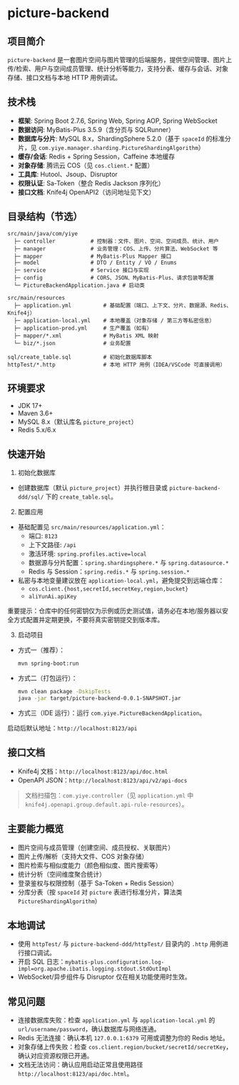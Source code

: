 # picture-backend

## 项目简介

`picture-backend` 是一套图片空间与图片管理的后端服务，提供空间管理、图片上传/检索、用户与空间成员管理、统计分析等能力，支持分表、缓存与会话、对象存储、接口文档与本地 HTTP 用例调试。

## 技术栈

- **框架**: Spring Boot 2.7.6, Spring Web, Spring AOP, Spring WebSocket
- **数据访问**: MyBatis-Plus 3.5.9（含分页与 SQLRunner）
- **数据库与分片**: MySQL 8.x，ShardingSphere 5.2.0（基于 `spaceId` 的标准分片，见 `com.yiye.manager.sharding.PictureShardingAlgorithm`）
- **缓存/会话**: Redis + Spring Session，Caffeine 本地缓存
- **对象存储**: 腾讯云 COS（见 `cos.client.*` 配置）
- **工具库**: Hutool、Jsoup、Disruptor
- **权限认证**: Sa-Token（整合 Redis Jackson 序列化）
- **接口文档**: Knife4j OpenAPI2（访问地址见下文）

## 目录结构（节选）

```
src/main/java/com/yiye
  ├─ controller           # 控制器：文件、图片、空间、空间成员、统计、用户
  ├─ manager              # 业务管理：COS、上传、分片算法、WebSocket 等
  ├─ mapper               # MyBatis-Plus Mapper 接口
  ├─ model                # DTO / Entity / VO / Enums
  ├─ service              # Service 接口与实现
  ├─ config               # CORS、JSON、MyBatis-Plus、请求包装等配置
  └─ PictureBackendApplication.java # 启动类

src/main/resources
  ├─ application.yml          # 基础配置（端口、上下文、分片、数据源、Redis、Knife4j）
  ├─ application-local.yml    # 本地覆盖（对象存储 / 第三方等私密信息）
  ├─ application-prod.yml     # 生产覆盖（如有）
  ├─ mapper/*.xml             # MyBatis XML 映射
  └─ biz/*.json               # 业务配置

sql/create_table.sql          # 初始化数据库脚本
httpTest/*.http               # 本地 HTTP 用例（IDEA/VSCode 可直接调用）
```

## 环境要求

- JDK 17+
- Maven 3.6+
- MySQL 8.x（默认库名 `picture_project`）
- Redis 5.x/6.x

## 快速开始

1) 初始化数据库

- 创建数据库（默认 `picture_project`）并执行根目录或 `picture-backend-ddd/sql/` 下的 `create_table.sql`。

2) 配置应用

- 基础配置见 `src/main/resources/application.yml`：
  - 端口: `8123`
  - 上下文路径: `/api`
  - 激活环境: `spring.profiles.active=local`
  - 数据源与分片配置：`spring.shardingsphere.*` 与 `spring.datasource.*`
  - Redis 与 Session：`spring.redis.*` 与 `spring.session.*`
- 私密与本地变量建议放在 `application-local.yml`，避免提交到远端仓库：
  - `cos.client.{host,secretId,secretKey,region,bucket}`
  - `aliYunAi.apiKey`

重要提示：仓库中的任何密钥仅为示例或历史测试值，请务必在本地/服务器以安全方式配置并定期更换，不要将真实密钥提交到版本库。

3) 启动项目

- 方式一（推荐）：
  ```bash
  mvn spring-boot:run
  ```
- 方式二（打包运行）：
  ```bash
  mvn clean package -DskipTests
  java -jar target/picture-backend-0.0.1-SNAPSHOT.jar
  ```
- 方式三（IDE 运行）：运行 `com.yiye.PictureBackendApplication`。

启动后默认地址：`http://localhost:8123/api`

## 接口文档

- Knife4j 文档：`http://localhost:8123/api/doc.html`
- OpenAPI JSON：`http://localhost:8123/api/v2/api-docs`

> 文档扫描包：`com.yiye.controller`（见 `application.yml` 中 `knife4j.openapi.group.default.api-rule-resources`）。

## 主要能力概览

- 图片空间与成员管理（创建空间、成员授权、关联图片）
- 图片上传/解析（支持大文件、COS 对象存储）
- 图片检索与相似度能力（颜色相似度、图片搜索等）
- 统计分析（空间维度聚合统计）
- 登录鉴权与权限控制（基于 Sa-Token + Redis Session）
- 分库分表（按 `spaceId` 对 `picture` 表进行标准分片，算法类 `PictureShardingAlgorithm`）

## 本地调试

- 使用 `httpTest/` 与 `picture-backend-ddd/httpTest/` 目录内的 `.http` 用例进行接口调试。
- 开启 SQL 日志：`mybatis-plus.configuration.log-impl=org.apache.ibatis.logging.stdout.StdOutImpl`
- WebSocket/异步组件与 Disruptor 仅在相关功能使用时生效。

## 常见问题

- 连接数据库失败：检查 `application.yml` 与 `application-local.yml` 的 `url/username/password`，确认数据库与网络连通。
- Redis 无法连接：确认本机 `127.0.0.1:6379` 可用或调整为你的 Redis 地址。
- 对象存储上传失败：检查 `cos.client.region/bucket/secretId/secretKey`，确认对应资源权限已开通。
- 文档无法访问：确认应用启动正常且使用路径 `http://localhost:8123/api/doc.html`。
